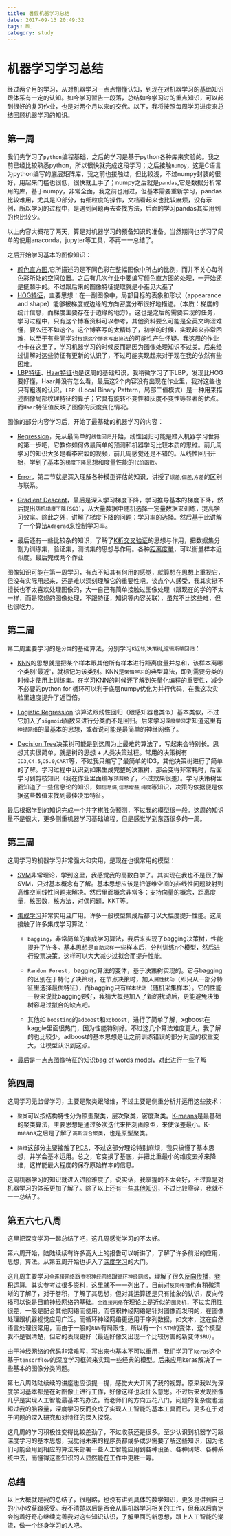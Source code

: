 ```yaml
---
title: 暑假机器学习总结
date: 2017-09-13 20:49:32
tags: ML
category: study
---
```

# 机器学习学习总结

经过两个月的学习，从对机器学习一点点懵懂认知，到现在对机器学习的基础知识跟体系有一定的认知。如今学习暂告一段落，总结如今学习过的重点知识，可以起到很好的复习作业，也是对两个月以来的交代。以下，我将按照每周学习进度来总结回顾机器学习的知识。

## 第一周

我们先学习了`python`编程基础，之后的学习是基于python各种库来实验的。我之前已经比较熟悉python，所以很快就完成这段学习；之后接触`numpy`，这是C语言为python编写的底层矩阵库，我之前也接触过，但比较浅，不过numpy封装的很好，用起来门槛也很低，很快就上手了；numpy之后就是`pandas`,它是数据分析常用的库，基于numpy，非常全面，我之前也用过，但基本需要重新学习，pandas比较难用，尤其是IO部分，有细粒度的操作，文档看起来也比较麻烦，没有示例，所以学习的过程中，是遇到问题再去查找方法，后面的学习pandas其实用到的也比较少。

以上内容大概花了两天，算是对机器学习的预备知识的准备。当然期间也学习了简单的使用anaconda，jupyter等工具，不再一一总结了。

之后开始学习基本的图像知识：

- [颜色直方图](http://baike.baidu.com/item/%E9%A2%9C%E8%89%B2%E7%9B%B4%E6%96%B9%E5%9B%BE),它所描述的是不同色彩在整幅图像中所占的比例，而并不关心每种色彩所处的空间位置。之后有几次作业中要编写颜色直方图的处理，一开始还是挺棘手的。不过跟后来的图像特征提取就是小巫见大巫了
- [HOG特征](http://blog.csdn.net/zouxy09/article/details/7929348)，主要思想：在一副图像中，局部目标的表象和形状（appearance and shape）能够被梯度或边缘的方向密度分布很好地描述。（本质：梯度的统计信息，而梯度主要存在于边缘的地方）。这也是之后的需要实现的任务，学习过程中，只有这个博客资料可以参考，其他资料要么可能是全英文晦涩难懂，要么还不如这个。这个博客写的太精炼了，初学的时候，实现起来非常困难，以至于有些同学对`根据这个博客写出算法`的可能性产生怀疑。我这周的作业也卡在这里了，学习机器学习的时候反而是因为图像处理知识不过关。后来经过讲解对这些特征有更新的认识了，不过可能实现起来对于现在我的依然有些困难。
- [LBP特征](http://blog.csdn.net/zouxy09/article/details/7929531)、[Haar特征](http://blog.csdn.net/zouxy09/article/details/7929570)也是这周的基础知识，我稍微学习了下LBP，发现比HOG要好懂，Haar并没有怎么看，最后这2个内容没有出现在作业里，我对这些也只有粗浅的认识。`LBP`（Local Binary Pattern，局部二值模式）是一种用来描述图像局部纹理特征的算子；它具有旋转不变性和灰度不变性等显著的优点。而`Haar`特征值反映了图像的灰度变化情况。

图像的部分内容学习后，开始了最基础的机器学习的内容：

- [Regression](http://www.bilibili.com/video/av10590361/)，先从最简单的`线性回归`开始，线性回归可能是踏入机器学习世界的第一步吧，它教你如何做最简单的预测和机器学习比较本质的思维。前几周学习的知识大多是看李宏毅的视频，前几周感觉还是不错的。从线性回归开始，学到了基本的`梯度下降`思想和度量性能的`代价函数`。

- [Error](http://www.bilibili.com/video/av10590361/#page=2)，第二节就是深入理解各种模型评估的知识，讲授了`误差`,`偏差`,`方差`的区别与联系。

- [Gradient Descent](http://www.bilibili.com/video/av10590361/#page=3)，最后是深入学习梯度下降，学习推导基本的梯度下降，然后提出`随机梯度下降(SGD)`，从大量数据中随机选择一定量数据来训练，提高学习效率。除此之外，讲解了梯度下降的问题：学习率的选择。然后基于此讲解了一个算法`Adagrad`来控制学习率。

- 最后还有一些比较杂的知识，了解了[K折交叉验证](https://github.com/basicv8vc/Python-Machine-Learning-zh/blob/master/%E7%AC%AC%E5%85%AD%E7%AB%A0/ch6_section2.md)的思想与作用，把数据集分割为训练集，验证集，测试集的思想与作用。各种[距离度量](http://blog.csdn.net/shiwei408/article/details/7602324)，可以衡量样本近似度。最后完成两个作业

图像知识可能在第一周学习，有点不知其有何用的感觉，就算想在思想上重视它，但没有实际用起来，还是难以深刻理解它的重要性吧。谈点个人感受，我其实挺不擅长也不太喜欢处理图像的，大一自己有简单接触过图像处理（跟现在的学的不太一样，而是常规的图像处理，不跟特征，知识等内容关联），虽然不比这些难，但也很吃力。

## 第二周

第二周主要学习的是`分类`的基础算法，分别学习`K近邻`,`决策树`,`逻辑斯蒂回归`：

- [KNN](http://cs231n.github.io/classification/)的思想就是把某个样本跟其他所有样本进行距离度量并总和，该样本离哪个类别'最近'，就标记为该类别。KNN是`懒惰学习`的典型算法，即到需要分类的时候才使用上训练集。在学习KNN的时候还了解到矢量化编程的重要性，减少不必要的python for 循环可以利于底层numpy优化为并行代码，在我这次实验里速度提升了近百倍。

- [Logistic Regression](https://www.bilibili.com/video/av10590361/#page=5) 该算法跟线性回归（跟感知器也类似）基本类似，不过它加入了`sigmoid`函数来进行分类而不是回归。后来学习`深度学习`才知道这里有`神经网络`的最基本的思想，或者说可能是最简单的神经网络了。

- [Decision Tree](https://www.bilibili.com/video/av12469267/#page=34)决策树可能是到这周为止最难的算法了，写起来会特别长。思想其实很简单，就是树的思想 + 人类决策过程。常用的决策树有`ID3`,`C4.5`,`C5.0`,`CART`等，不过我只编写了最简单的ID3，其他决策树进行了简单的了解。学习过程中认识到如果生成完整的决策树，那会变得非常耗时，后面学习到剪枝知识（我在作业里面编写`预剪枝`了，不过效果很差）。学习决策树里面知道了一些信息论的知识，如`信息熵`,`信息增益`,`纯度`等知识，决策的依据便是依据这些数值来找到最佳决策特征。

最后根据学到的知识完成一个井字棋胜负预测，不过我的模型很一般。这周的知识量不是很大，更多侧重机器学习基础编程，但是感觉学到东西很多的一周。

## 第三周

这周学习的机器学习非常强大和实用，是现在也很常用的模型：

- [SVM](https://www.bilibili.com/video/av9770190/index_27.html#page=20)非常理论，学到这里，我感觉我的高数白学了。其实现在我也不是很了解SVM，只对基本概念有了解。基本思想应该是把低维空间的非线性问题映射到高维空间线性问题来解决。然后里面概念非常多：支持向量的概念，距离度量，核函数，核方法，对偶问题，KKT等。

- [集成学习](https://www.bilibili.com/video/av10590361/index_22.html#page=22)非常实用且广用。许多一般模型集成后都可以大幅度提升性能。这周接触了许多集成学习算法：
    - `bagging`，非常简单的集成学习算法，我后来实现了bagging决策树，性能提升了许多。基本思想是`自助采样`一些样本后，分别训练n个模型，然后进行投票决策。这样可以大大减少过拟合而提升性能。
    
    - `Random Forest`，bagging算法的变体，基于决策树实现的。它与bagging的区别在于特化了决策树，在节点决策时，加入`属性扰动`（即只从一部分特征里选择最优特征），而bagging只有`样本扰动`（随机采集样本）。它的性能一般来说比bagging要好，我猜大概是加入了新的扰动后，更能避免决策树容易过拟合的缺点吧。
    
    - 其他如 `boosting`的`adboost`和`xgboost`，进行了简单了解，xgboost在kaggle里面很热门，因为性能特别好。不过这几个算法难度更大，我了解的也比较少。adboost的基本思想是让之前训练错误的部分对应的权重变大，让模型认识到这点。
     
- 最后是一点点图像特征的知识[bag of words model](https://gurus.pyimagesearch.com/the-bag-of-visual-words-model/)，对此进行一些了解

## 第四周

这周学习无监督学习，主要是聚类跟降维，不过主要是侧重分析并运用这些技术：

- `聚类`可以按结构特性分为原型聚类，层次聚类，密度聚类。[K-means](https://www.bilibili.com/video/av9912938/#page=78)是最基础的聚类算法，主要思想是通过多次迭代来把刻画原型，来使误差最小。K-means之后是了解了`高斯混合聚类`，也是原型聚类。

- `降维`这部分主要接触了[PCA](https://www.bilibili.com/video/av10590361/index_22.html#page=13)，不过这部分理论特别麻烦，我只搞懂了基本思想，并学会基本运用。总之，它变换了基底，并把比重最小的维度去掉来降维，这样能最大程度的保存原始样本的信息。

这周机器学习的知识就进入进阶难度了，说实话，我掌握的不太会好，不过算是对机器学习的体系更加了解了。除了以上还有一些[其他知识](http://ufldl.stanford.edu/wiki/index.php/UFLDL%E6%95%99%E7%A8%8B)，不过比较零碎，我就不一一总结了。

## 第五六七八周

这里把深度学习一起总结了吧，这几周感觉学习的不太好。

第六周开始，陆陆续续有许多高大上的报告可以听讲了，了解了许多前沿的应用，思想，算法。从第五周开始也步入了[深度学习](https://www.bilibili.com/video/av10590361/index_13.html#page=6)的大门。

这几周主要学习`全连接网络`跟`卷积神经网络`跟`循环神经网络`，理解了很久[反向传播](https://www.bilibili.com/video/av10590361/index_13.html#page=7)，[卷积运算](https://www.bilibili.com/video/av10590361/index_13.html#page=10)。其实参考过很多资料，这里就不一一列出了。目前对`反向传播`也有稍微清晰的了解了，对于卷积，了解了其思想，但对其运算还是只有抽象的认识，反向传播可以说是目前神经网络的基础。`全连接网络`在理论上是近似的`图灵机`，不过实用性很差，一般是配合其他网络而使用。而卷积神经网络是针对图像而发明的，在图像处理跟机器视觉应用广泛。而循环神经网络更适用于序列数据，如文本，这在自然语言处理很常用，而由于一般的`RNN`有局限性，所以有一个`LSTM`的变体，这个模型我不是很清楚，但它的表现更好（最近好像又出现一个比较厉害的新变体`SRU`）。

由于神经网络的代码非常难写，写出来也基本不可以重用，我们学习了`keras`这个基于`tensorflow`的深度学习框架来实现一些经典的模型。后来应用keras解决了一些基本的图像分类问题。

第七八周陆陆续续的讲座也应该提一提，感觉大大开阔了我的视野。原来我以为深度学习基本都是在对图像上进行工作，好像这样也没什么意思。不过后来发现图像几乎是实现人工智能最基本的办法。而老师们的方向五花八门，问题的复杂度也远超过我的脑容量，深度学习反而变成了实现人工智能的基本工具而已，更多在于对于问题的深入研究和对特征的深入探究。

这几周的学习积极性变得比较差劲了，不过收获还是很多。至少认识到机器学习跟深度学习的基本思想，我觉得未来的程序员都或多或少需要了解这些知识，因为他们可能会用到相应的算法来部署一些人工智能应用到各种设备、各种网站、各种系统中去，而懂得这些知识的人显然能在工作中更胜一筹。

## 总结

以上大概就是我的总结了，很粗略，也没有讲到具体的数学知识，更多是讲到自己的小小收获跟感受。我不清楚以后是否会从事机器学习相关的工作，但我以后肯定会抱着好奇心继续完善我对这些知识认识，了解里面的新思想，跟上人工智能的潮流，做一个终身学习的人吧。
